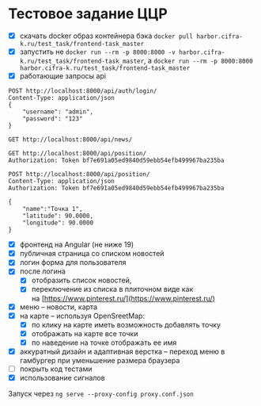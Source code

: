 # Тестовое задание ЦЦР
- [x] скачать docker образ контейнера бэка `docker pull harbor.cifra-k.ru/test_task/frontend-task_master`
- [x] запустить не `docker run --rm -p 8000:8000 -v harbor.cifra-k.ru/test_task/frontend-task_master`, а `docker run --rm -p 8000:8000 harbor.cifra-k.ru/test_task/frontend-task_master`
- [x] работающие запросы api
```http
POST http://localhost:8000/api/auth/login/
Content-Type: application/json
{
	"username": "admin",
	"password": "123"
}

GET http://localhost:8000/api/news/

GET http://localhost:8000/api/position/
Authorization: Token bf7e691a05ed9840d59ebb54efb499967ba235ba

POST http://localhost:8000/api/position/
Content-Type: application/json
Authorization: Token bf7e691a05ed9840d59ebb54efb499967ba235ba

{
	"name":"Точка 1",
	"latitude": 90.0000,
	"longitude": 90.0000
}
```
- [x] фронтенд на Angular (не ниже 19)
- [x] публичная страница со списком новостей
- [x] логин форма для пользователя
- [x] после логина
    - [x] отобразить список новостей,
    - [x] переключение из списка в плиточном виде как на [https://www.pinterest.ru/](https://www.pinterest.ru/)
- [x] меню – новости, карта
- [x] на карте – используя OpenSreetMap:
    - [x] по клику на карте иметь возможность добавлять точку
    - [x] отображать на карте все точки
    - [x] по наведение на точке отображать ее имя
- [x] аккуратный дизайн и адаптивная верстка – переход меню в гамбургер при уменьшение размера браузера
- [ ] покрыть код тестами
- [x] использование сигналов

Запуск через `ng serve --proxy-config proxy.conf.json`
